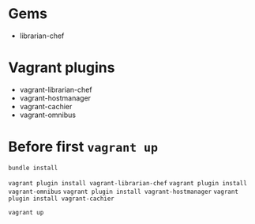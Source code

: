 Gems
========================
* librarian-chef

Vagrant plugins
========================
* vagrant-librarian-chef
* vagrant-hostmanager
* vagrant-cachier
* vagrant-omnibus

Before first `vagrant up`
========================
`bundle install`

`vagrant plugin install vagrant-librarian-chef`
`vagrant plugin install vagrant-omnibus`
`vagrant plugin install vagrant-hostmanager`
`vagrant plugin install vagrant-cachier`

`vagrant up`